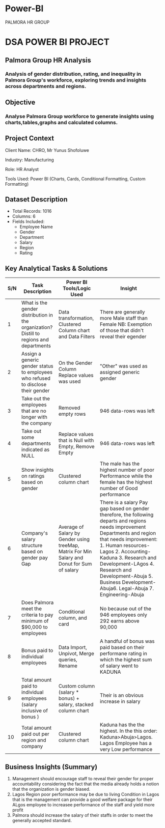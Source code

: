 # Power-BI
PALMORA HR GROUP
# DSA POWER BI PROJECT
## Palmora Group HR Analysis
### Analysis of gender distribution, rating, and inequality in Palmora Group's workforce, exploring trends and insights across departments and regions.

## Objective

### Analyse Palmora Group workforce to generate insights using charts,tables,graphs and calculated columns.

## Project Context
Client Name: CHRO, Mr Yunus Shofoluwe

Industry: Manufacturing

Role: HR Analyst

Tools Used: Power BI (Charts, Cards, Conditional Formatting, Custom Formatting)

## Dataset Description
* Total Records: 1016
* Columns: 6
* Fields Included:
   * Employee Name
   * Gender
   * Department
   * Salary
   * Region
   * Rating

## Key Analytical Tasks & Solutions
|S/N |Task Description | Power BI Tools/Logic Used | Insight | 
|---- |---------------- | ------------------------- | -----------|
| 1| What is the gender distribution in the organization? Distill to regions and departments | Data transformation, Clustered Column chart and Data Filters|There are generally more Male staff than Female NB: Exemption of those that didn't reveal their egender|
| 2| Assign a generic gender status to employees who refused to disclose their gender | On the Gender Column Replace values was used | "Other" was used as assigned generic gender|
| 3| Take out the employees that are no longer with the company | Removed empty rows| 946 data-rows was left|
| 4| Take out some departments indicated as NULL | Replace values that is Null with Empty, Remove Empty | 946 data-rows was left | 
| 5| Show insights on ratings based on gender | Clustered column chart | The male has the highest number of poor Performance while the female has the highest number of Good performance|
| 6| Company's salary structure based on gender pay Gap| Average of Salary by Gender using treeMap, Matrix For Min Salary and Donut for Sum of salary| There is a salary Pay gap based on gender therefore, the following departs and regions needs improvement Departments and region that needs improvement: 1. Human resources-Lagos 2. Accounting- Kaduna 3. Research and Development-LAgos 4.  Research and Development-Abuja 5. Business Development-Abuja6. Legal-Abuja 7. Engineering-Abuja|
| 7| Does Palmora meet the criteria to pay minimum of $90,000 to employees | Conditional column, and card | No because out of the 946 employees only 292 earns above 90,000|
| 8| Bonus paid to individual employees | Data Import, Unpivot, Merge queries, Rename| A handful of bonus was paid based on their performane rating in which the highest sum of salary went to KADUNA||
| 9| Total amount paid to individual employees (salary inclusive of bonus ) | Custom column (salary * bonus) + salary, stacked column chart | Their is an obvious increase in salary|
|10| Total amount paid out per region and company | Clustered column chart | Kaduna has the the highest. In the this order: Kaduna>Abuja>Lagos. Lagos Employee has a very Low performance| 

## Business Insights (Summary)
1. Management should encourage staff to reveal their gender for proper accountability considering the fact that the media already holds a notion that the organization is gender biased.
2. Lagos Region poor performance may be due to living Condition in Lagos that is the management can provide a good welfare package for their ALgos employee to increasee performance of the staff and yield more profit
3. Palmora should increase the salary of their staffs in order to meet the generally accepted standard.
